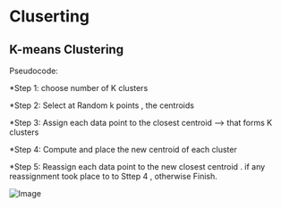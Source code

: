 # Cluserting 

## K-means Clustering 

Pseudocode:

*Step 1: choose number of K clusters

*Step 2: Select at Random k points , the centroids 

*Step 3: Assign each data point to the closest centroid --> that forms K clusters

*Step 4: Compute and place the new centroid of each cluster

*Step 5: Reassign each data point to the new closest centroid .
         if any reassignment took place to to Sttep 4 , otherwise Finish.
         

![Image](https://upload.wikimedia.org/wikipedia/commons/thumb/e/ea/K-means_convergence.gif/440px-K-means_convergence.gif)
